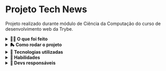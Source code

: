 # Projeto Tech News

Projeto realizado durante módulo de Ciência da Computação do curso de desenvolvimento web da Trybe.

<details>
  <summary><strong>👨‍💻 O que foi feito</strong></summary></br>

Neste projeto foi desenvolvido uma aplicação para raspagem e manipulação de dados de um site de notícias sobre tecnologia. Esses dados serão armazenados no banco de dados MongoDB para serem persistidos.

Com os dados salvos no MongoDB é possível criar scripts para análises de dados. A análise de dados é essencial para qualquer área de uma empresa, afinal, por meio dela é possível tomar decisões com segurança, melhorar processos, etc.

</details>
<details>
  <summary><strong>🛼 Como rodar o projeto</strong></summary></br>
  
  Configurações mínimas para execução do projeto:

- Docker
- Docker-compose versão >=1.29.2

  **Com Docker:**

  **:warning: Antes de começar, seu docker-compose precisa estar na versão 1.29 ou superior. [Veja aqui](https://www.digitalocean.com/community/tutorials/how-to-install-and-use-docker-compose-on-ubuntu-20-04-pt) ou [na documentação](https://docs.docker.com/compose/install/) como instalá-lo. No primeiro artigo, você pode substituir onde está com `1.26.0` por `1.29.2`.**

- `docker-compose up -d mongodb` para iniciar o container do banco de dados;
- `python3 -m venv .venv && source .venv/bin/activate`
- `python3 -m pip install -r dev-requirements.txt`
- `tech-news-analyzer` para executar o script.

O menu exibido no terminal escolha primeiro a opção 0 para popular o banco de dados e depois escolha uma das opções de 1 a 4 para realizar as consultas:

```bash
Selecione uma das opções a seguir:
 0 - Popular o banco com notícias;
 1 - Buscar notícias por título;
 2 - Buscar notícias por data;
 3 - Buscar notícias por categoria;
 4 - Listar top 5 categorias;
 5 - Sair.
```

</details>

<details>
  <summary><strong>📄 Tecnologias utilizadas</strong></summary><br />
  
- `Python`
- `Pytest`
- `Pymongo`
- `parsel`
- `BeatifulSoup`

</details>
<details>
  <summary><strong>🚵 Habilidades</strong></summary><br />

- Utilizar o terminal interativo do Python
- Escrever seus próprios módulos e importá-los em outros códigos
- Aplicar técnicas de raspagem de dados
- Extrair dados de conteúdo HTML
- Armazenar os dados obtidos em um banco de dados

</details>

<details>
  <summary><strong>👥 Devs responsáveis</strong></summary>

- [@Murilo-MRS](https://github.com/Murilo-MRS)

</details>

<!-- Olá, Tryber!
Esse é apenas um arquivo inicial para o README do seu projeto.
É essencial que você preencha esse documento por conta própria, ok?
Não deixe de usar nossas dicas de escrita de README de projetos, e deixe sua criatividade brilhar!
:warning: IMPORTANTE: você precisa deixar nítido:
- quais arquivos/pastas foram desenvolvidos por você; 
- quais arquivos/pastas foram desenvolvidos por outra pessoa estudante;
- quais arquivos/pastas foram desenvolvidos pela Trybe.
-->